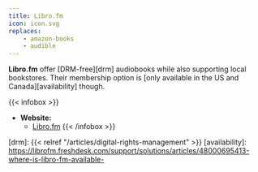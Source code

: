 ```yaml
---
title: Libro.fm
icon: icon.svg
replaces:
    - amazon-books
    - audible
---
```


**Libro.fm** offer [DRM-free][drm] audiobooks while also supporting local bookstores. Their membership option is [only available in the US and Canada][availability] though.

{{< infobox >}}
- **Website:**
    - [Libro.fm](https://libro.fm/)
{{< /infobox >}}

[drm]: {{< relref "/articles/digital-rights-management" >}}
[availability]: https://librofm.freshdesk.com/support/solutions/articles/48000695413-where-is-libro-fm-available-